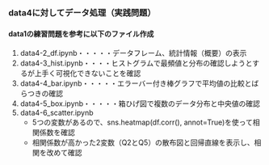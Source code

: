 
### data4に対してデータ処理（実践問題）
#### data1の練習問題を参考に以下のファイル作成
1. data4-2_df.ipynb・・・・・データフレーム、統計情報（概要）の表示
2. data4-3_hist.ipynb・・・・ヒストグラムで最頻値と分布の確認しようとするが上手く可視化できないことを確認
3. data4-4_bar.ipynb・・・・・エラーバー付き棒グラフで平均値の比較とばらつきの確認
4. data4-5_box.ipynb・・・・・箱ひげ図で複数のデータ分布と中央値の確認
5. data4-6_scatter.ipynb
   - 5つの変数があるので、sns.heatmap(df.corr(), annot=True)を使って相関係数を確認
   - 相関係数が高かった2変数（Q2とQ5）の散布図と回帰直線を表示し、相関を改めて確認
